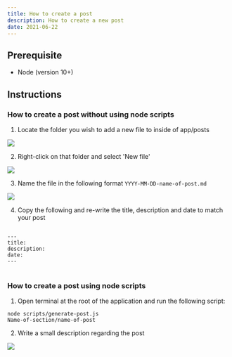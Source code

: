 ```yaml
---
title: How to create a post
description: How to create a new post
date: 2021-06-22
---
```

## Prerequisite
- Node (version 10+)

## Instructions
### How to create a post without using node scripts

1. Locate the folder you wish to add a new file to inside of app/posts

<img src="/images/How-tos/create-post/locate-folder.png">

2. Right-click on that folder and select 'New file'

<img src="/images/How-tos/create-post/new-file.png">

3. Name the file in the following format <code class><span class="hljs-name">YYYY-MM-DD-name-of-post.md</span></code>

<img src="/images/How-tos/create-post/create-file.png">

4. Copy the following and re-write the title, description and date to match your post

<pre style="position: relative;">
<code class>
<span class="hljs-name">---</span>
<span class="hljs-name">title:</span>
<span class="hljs-name">description:</span>
<span class="hljs-name">date:</span>
<span class="hljs-name">---</span>
</code>
</pre>

### How to create a post using node scripts

1. Open terminal at the root of the application and run the following script:

<code class><span class="hljs-name">node scripts/generate-post.js Name-of-section/name-of-post</span></code>

2. Write a small description regarding the post

<img src="/images/How-tos/create-post/post-created-script.png">


